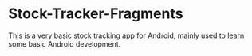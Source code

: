 Stock-Tracker-Fragments
=======================
This is a very basic stock tracking app for Android, mainly used to learn some basic Android development.
